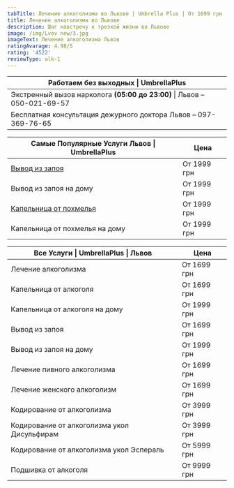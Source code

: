 ```yaml
---
tabTitle: Лечение алкоголизма во Львове | Umbrella Plus | От 1699 грн
title: Лечение алкоголизма во Львове
description: Шаг навстречу к трезкой жизни во Львове
image: /img/Lvov new/3.jpg
imageText: Лечение алкоголизма Львов
ratingAvarage: 4.98/5
rating: '4522'
reviewType: alk-1
---
```


| Работаем без выходных \| UmbrellaPlus                                    |
| ------------------------------------------------------------------------ |
| Экстренный вызов нарколога **(05:00 до 23:00)** \| Львов – 050-021-69-57 |
| Бесплатная консультация дежурного доктора Львов – 097-369-76-65          |

| Самые Популярные Услуги Львов \| UmbrellaPlus          | Цена        |
| ------------------------------------------------------ | ----------- |
| [Вывод из запоя](vivod-iz-zapoia-lvov)                 | От 1999 грн |
| Вывод из запоя на дому                                 | От 1999 грн |
| [Капельница от похмелья](Kapelnica_ot_alkogola_v-lvov) | От 1999 грн |
| Капельница от похмелья на дому                         | От 1999 грн |

| Все Услуги \| UmbrellaPlus \| Львов         | Цена        |
| ------------------------------------------- | ----------- |
| Лечение алкоголизма                         | От 1699 грн |
| Капельница от алкоголя                      | От 1699 грн |
| Капельница от алкоголя на дому              | От 1999 грн |
| Вывод из запоя                              | От 1699 грн |
| Вывод из запоя на дому                      | От 1999 грн |
| Лечение пивного алкоголизма                 | От 1699 грн |
| Лечение женского алкоголизм                 | От 1699 грн |
| Кодирование от алкоголизма                  | От 3999 грн |
| Кодирование от алкоголизма укол Дисульфирам | От 3999 грн |
| Кодирование от алкоголизма укол Эспераль    | От 5999 грн |
| Подшивка от алкоголя                        | От 9999 грн |

